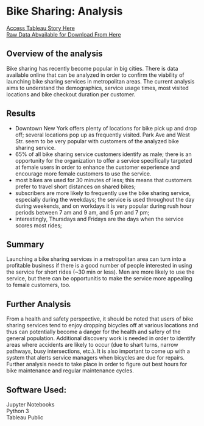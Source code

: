# Bike Sharing: Analysis
[Access Tableau Story Here](https://public.tableau.com/views/RideSharingAnalysis/Story1?:language=en-US&:display_count=n&:origin=viz_share_link)
<br>
[Raw Data Abvailable for Download From Here](https://ride.citibikenyc.com/system-data)

## Overview of the analysis
Bike sharing has recently become popular in big cities. There is data available online that can be analyzed in order to confirm the viability of launching bike sharing services in metropolitan areas. The current analysis aims to understand the demographics, service usage times, most visited locations and bike checkout duration per customer.

## Results
 - Downtown New York offers plenty of locations for bike pick up and drop off; several locations pop up as frequently visited. Park Ave and West Str. seem to be very popular with customers of the analyzed bike sharing service.
 - 65% of all bike sharing service customers identify as male; there is an opportunity for the organization to offer a service specifically targeted at female users in order to enhance the customer experience and encourage more female customers to use the service.
 - most bikes are used for 30 minutes of less; this means that customers prefer to travel short distances on shared bikes; 
 - subscribers are more likely to frequently use the bike sharing service, especially during the weekdays; the service is used throughout the day during weekends, and on workdays it is very popular during rush hour periods between 7 am and 9 am, and 5 pm and 7 pm;
 - interestingly, Thursdays and Fridays are the days when the service scores most rides;

## Summary
Launching a bike sharing services in a metropolitan area can turn into a profitable business if there is a good number of people interested in using the service for short rides (~30 min or less). Men are more likely to use the service, but there can be opportunitis to make the service more appealing to female customers, too. 

## Further Analysis
From a health and safety perspective, it should be noted that users of bike sharing services tend to enjoy dropping bicycles off at various locations and thus can potentially become a danger for the health and safery of the general population. Additional discovery work is needed in order to identify areas where accidents are likely to occur (due to shart turns, narrow pathways, busy intersections, etc.). It is also important to come up with a system that alerts service managers when bicycles are due for repairs. Further analysis needs to take place in order to figure out best hours for bike maintenance and regular maintenance cycles. 

## Software Used: <br>
Jupyter Notebooks <br>
Python 3 <br>
Tableau Public <br>
